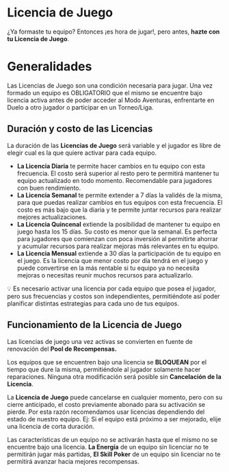 # Licencia de Juego

¿Ya formaste tu equipo? Entonces ¡es hora de jugar!, pero antes, **hazte con tu Licencia de Juego**. 
# Generalidades

Las Licencias de Juego son una condición necesaria para jugar. Una vez formado un equipo es OBLIGATORIO que el mismo se encuentre bajo licencia activa antes de poder acceder al Modo Aventuras, enfrentarte en Duelo a otro jugador o participar en un Torneo/Liga.

## Duración y costo de las Licencias

La duración de las **Licencias de Juego** será variable y el jugador es libre de elegir cual es la que quiere activar para cada equipo.

- **La Licencia Diaria** te permite hacer cambios en tu equipo con esta frecuencia. El costo será superior al resto pero te permitirá mantener tu equipo actualizado en todo momento. Recomendable para jugadores con buen rendimiento.
- **La Licencia Semanal** te permite extender a 7 días la validés de la misma, para que puedas realizar cambios en tus equipos con esta frecuencia. El costo es más bajo que la diaria y te permite juntar recursos para realizar mejores actualizaciones.
- **La Licencia Quincenal** extiende la posibilidad de mantener tu equipo en juego hasta los 15 días. Su costo es menor que la semanal. Es perfecta para jugadores que comienzan con poca inversión al permitirte ahorrar y acumular recursos para realizar mejoras más relevantes en tu equipo.
- **La Licencia Mensual** extiende a 30 días la participación de tu equipo en el juego. Es la licencia que menor costo por día tendrá en el juego y puede convertirse en la más rentable si tu equipo ya no necesita mejoras o necesitas reunir muchos recursos para actualizarlo.


💡 Es necesario activar una licencia por cada equipo que posea el jugador, pero sus frecuencias y costos son independientes, permitiéndote así poder planificar distintas estrategias para cada uno de tus equipos.

## Funcionamiento de la Licencia de Juego

Las licencias de juego una vez activas se convierten en fuente de renovación del **Pool de Recompensas.**

Los equipos que se encuentren bajo una licencia se **BLOQUEAN** por el tiempo que dure la misma, permitiéndole al jugador solamente hacer reparaciones. Ninguna otra modificación será posible sin **Cancelación de la Licencia**.

La **Licencia de Juego** puede cancelarse en cualquier momento, pero con su cierre anticipado, el costo previamente abonado para su activación se pierde. Por esta razón recomendamos usar licencias dependiendo del estado de nuestro equipo. Ej: Si el equipo está próximo a ser mejorado, elije una licencia de corta duración.

Las características de un equipo no se activarán hasta que el mismo no se encuentre bajo una licencia. **La Energía** de un equipo sin licenciar no te permitirán jugar más partidas, **El Skill Poker** de un equipo sin licenciar no te permitirá avanzar hacia mejores recompensas.